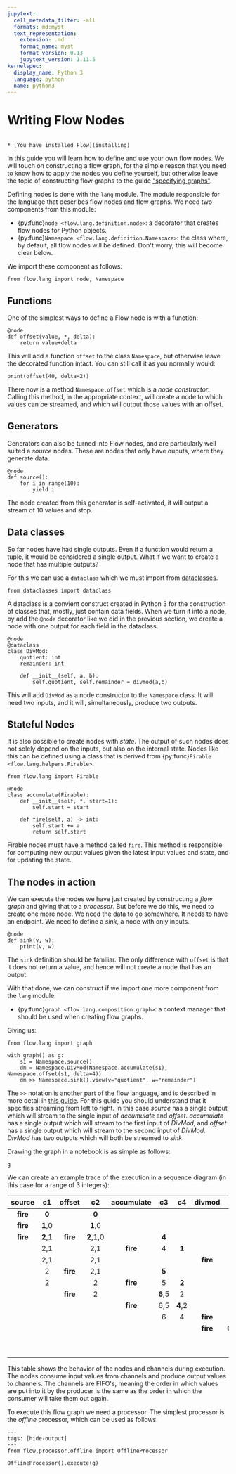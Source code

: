 ```yaml
---
jupytext:
  cell_metadata_filter: -all
  formats: md:myst
  text_representation:
    extension: .md
    format_name: myst
    format_version: 0.13
    jupytext_version: 1.11.5
kernelspec:
  display_name: Python 3
  language: python
  name: python3
---
```


# Writing Flow Nodes

```{admonition} Prerequisites

* [You have installed Flow](installing)
```

In this guide you will learn how to define and use your own flow nodes. We will
touch on constructing a flow graph, for the simple reason that you need to know
how to apply the nodes you define yourself, but otherwise leave the topic of
constructing flow graphs to the guide ["specifying graphs"](specifying-graphs).

Defining nodes is done with the `lang` module. The module responsible for the
language that describes flow nodes and flow graphs. We need two components from
this module:

* {py:func}`node <flow.lang.definition.node>`: a decorator that creates flow
  nodes for Python objects.
* {py:func}`Namespace <flow.lang.definition.Namespace>`: the class where, by
  default, all flow nodes will be defined. Don't worry, this will become clear
  below.

We import these component as follows:

```{code-cell}
from flow.lang import node, Namespace
```

## Functions

One of the simplest ways to define a Flow node is with a function:

```{code-cell}
@node
def offset(value, *, delta):
    return value+delta
```

This will add a function `offset` to the class `Namespace`, but otherwise leave
the decorated function intact. You can still call it as you normally would:

```{code-cell}
print(offset(40, delta=2))
```

There now is a method `Namespace.offset` which is a *node constructor*. Calling
this method, in the appropriate context, will create a node to which values can
be streamed, and which will output those values with an offset.

## Generators

Generators can also be turned into Flow nodes, and are particularly well suited a *source* nodes. These are nodes that only have ouputs, where they generate data.

```{code-cell}
@node
def source():
    for i in range(10):
        yield i
```

The node created from this generator is self-activated, it will output a stream of
10 values and stop.

## Data classes

So far nodes have had single outputs. Even if a function would return a tuple,
it would be considered a single output. What if we want to create a node that
has multiple outputs?

For this we can use a `dataclass` which we must import from
[dataclasses](https://docs.python.org/3/library/dataclasses.html).
```{code-cell}
from dataclasses import dataclass
```

A dataclass is a convient construct created in Python 3 for the construction of
classes that, mostly, just contain data fields. When we turn it into a node, by
add the `@node` decorator like we did in the previous section, we create a node
with one output for each field in the dataclass.

```{code-cell}
@node
@dataclass
class DivMod:
    quotient: int
    remainder: int

    def __init__(self, a, b):
        self.quotient, self.remainder = divmod(a,b)
```

This will add `DivMod` as a node constructor to the `Namespace` class. It will
need two inputs, and it will, simultaneously, produce two outputs. 

## Stateful Nodes

It is also possible to create nodes with *state*. The output of such nodes does
not solely depend on the inputs, but also on the internal state. Nodes like this
can be defined using a class that is derived from {py:func}`Firable <flow.lang.helpers.Firable>`:

```{code-cell}
from flow.lang import Firable

@node
class accumulate(Firable):
    def __init__(self, *, start=1):
        self.start = start

    def fire(self, a) -> int:
        self.start += a
        return self.start
```

Firable nodes must have a method called `fire`. This method is responsible for
computing new output values given the latest input values and state, and for
updating the state.

## The nodes in action

We can execute the nodes we have just created by constructing a *flow graph* and
giving that to a *processor*. But before we do this, we need to create one more
node. We need the data to go somewhere. It needs to have an endpoint. We need to
define a *sink*, a node with only inputs.

```{code-cell}
@node
def sink(v, w):
    print(v, w)
```

The `sink` definition should be familiar. The only difference with `offset` is
that it does not return a value, and hence will not create a node that has an
output.

With that done, we can construct if we import one more component from the `lang`
module:

* {py:func}`graph <flow.lang.composition.graph>`: a context manager that should be used when creating flow graphs.

Giving us:

```{code-cell}
from flow.lang import graph

with graph() as g:
    s1 = Namespace.source() 
    dm = Namespace.DivMod(Namespace.accumulate(s1), Namespace.offset(s1, delta=4))
    dm >> Namespace.sink().view(v="quotient", w="remainder")
```

The `>>` notation is another part of the flow language, and is described in more
detail in [this guide](specifying-graphs). For this guide you should understand
that it specifies streaming from left to right. In this case *source* has a
single output which will stream to the single input of *accumulate* and
*offset*. *accumulate* has a single output which will stream to the first input
of *DivMod*, and *offset* has a single output which will stream to the second
input of *DivMod*. *DivMod* has two outputs which will both be streamed to
*sink*.

Drawing the graph in a notebook is as simple as follows:

```{code-cell}
g
```

We can create an example trace of the execution in a sequence diagram (in this
case for a range of 3 integers):

| source   | c1      | offset   |  c2       |accumulate| c3      | c4      | divmod   | c5      | c6      | sink     |
|:--------:|:-------:|:--------:|:---------:|:--------:|:-------:|:-------:|:--------:|:-------:|:-------:|:--------:|
| **fire** | **0**   |          | **0**     |          |         |         |          |         |         |          |
| **fire** | **1**,0 |          | **1**,0   |          |         |         |          |         |         |          |
| **fire** | **2**,1 | **fire** | **2**,1,0 |          | **4**   |         |          |         |         |          |
|          | 2,1     |          | 2,1       | **fire** | 4       | **1**   |          |         |         |          |
|          | 2,1     |          | 2,1       |          |         |         | **fire** | **0**   | **1**   |          |
|          | 2       | **fire** | 2,1       |          | **5**   |         |          | 0       | 1       |          |
|          | 2       |          | 2         | **fire** | 5       | **2**   |          | 0       | 1       |          |
|          |         | **fire** | 2         |          | **6**,5 | 2       |          | 0       | 1       |          |
|          |         |          |           | **fire** | 6,5     | **4**,2 |          | 0       | 1       |          |
|          |         |          |           |          | 6       | 4       | **fire** | **0**   | **2**   | **fire** |
|          |         |          |           |          |         |         | **fire** | **0**,0 | **4**,2 |          |
|          |         |          |           |          |         |         |          | 0       | 4       | **fire** |
|          |         |          |           |          |         |         |          |         |         | **fire** |


This table shows the behavior of the nodes and channels during execution. The
nodes consume input values from channels and produce output values to channels.
The channels are FIFO's, meaning the order in which values are put into it by
the producer is the same as the order in which the consumer will take them out
again.

To execute this flow graph we need a processor. The simplest processor is the
*offline* processor, which can be used as follows:

```{code-cell}
---
tags: [hide-output]
---
from flow.processor.offline import OfflineProcessor

OfflineProcessor().execute(g)
```
